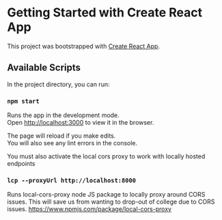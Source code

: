 # Getting Started with Create React App

This project was bootstrapped with [Create React App](https://github.com/facebook/create-react-app).

## Available Scripts

In the project directory, you can run:

### `npm start`

Runs the app in the development mode.\
Open [http://localhost:3000](http://localhost:3000) to view it in the browser.

The page will reload if you make edits.\
You will also see any lint errors in the console.

You must also activate the local cors proxy to work with locally hosted endpoints

### `lcp --proxyUrl http://localhost:8000`

Runs local-cors-proxy node JS package to locally proxy around CORS issues.
This will save us from wanting to drop-out of college due to CORS issues.
https://www.npmjs.com/package/local-cors-proxy
